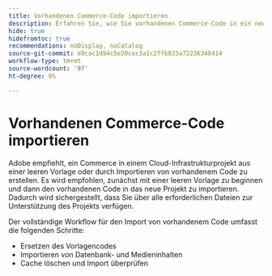 ```yaml
---
title: Vorhandenen Commerce-Code importieren
description: Erfahren Sie, wie Sie vorhandenen Commerce-Code in ein neues Cloud-Infrastrukturprojekt importieren.
hide: true
hidefromtoc: true
recommendations: noDisplay, noCatalog
source-git-commit: e8cac1d94c5e20cec3a1c2ff6833a72236348414
workflow-type: tm+mt
source-wordcount: '97'
ht-degree: 0%

---
```



# Vorhandenen Commerce-Code importieren

Adobe empfiehlt, ein Commerce in einem Cloud-Infrastrukturprojekt aus einer leeren Vorlage oder durch Importieren von vorhandenem Code zu erstellen. Es wird empfohlen, zunächst mit einer leeren Vorlage zu beginnen und dann den vorhandenen Code in das neue Projekt zu importieren. Dadurch wird sichergestellt, dass Sie über alle erforderlichen Dateien zur Unterstützung des Projekts verfügen.

Der vollständige Workflow für den Import von vorhandenem Code umfasst die folgenden Schritte:

- Ersetzen des Vorlagencodes
- Importieren von Datenbank- und Medieninhalten
- Cache löschen und Import überprüfen
